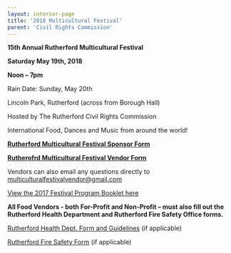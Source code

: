 ```yaml
---
layout: interior-page
title: '2018 Multicultural Festival'
parent: 'Civil Rights Commission'
---
```


**15th Annual Rutherford Multicultural Festival**

**Saturday May 19th, 2018**

**Noon – 7pm**

Rain Date: Sunday, May 20th


Lincoln Park, Rutherford (across from Borough Hall)

Hosted by The Rutherford Civil Rights Commission

International Food, Dances and Music from around the world!


[**Rutherford Multicultural Festival Sponsor Form**](https://storage.googleapis.com/static.rutherford-nj.com/committees/civil-rights/RMFSponsorForm.pdf)

[**Rutherofrd Multicultural Festival Vendor Form**](https://storage.googleapis.com/static.rutherford-nj.com/committees/civil-rights/RMFVendorForm.pdf)

Vendors can also email any questions directly to multiculturalfestivalvendor@gmail.com

[View the 2017 Festival Program Booklet here](https://storage.googleapis.com/static.rutherford-nj.com/committees/civil-rights/Rutherford%20MCF%20Program%20Book%202017%20web%20version.pdf)

**All Food Vendors - both For-Profit and Non-Profit – must also fill out the Rutherford Health Department and Rutherford Fire Safety Office forms.**

[Rutherford Health Dept. Form and Guidelines](https://storage.googleapis.com/static.rutherford-nj.com/committees/civil-rights/RutherfordHealthDeptForm-Guidelines.pdf) (if applicable)

[Rutherford Fire Safety Form](https://storage.googleapis.com/static.rutherford-nj.com/committees/civil-rights/RutherfordFireSafetyForm.pdf) (if applicable)
